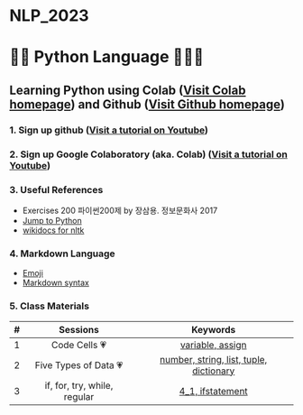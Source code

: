 # NLP_2023

# 🐹🍦 **Python Language** 🍅🎅💗

## **Learning Python** using **Colab** ([Visit Colab homepage](https://colab.research.google.com/?utm_source=scs-index)) and **Github** ([Visit Github homepage](https://github.com/))

### **1. Sign up github** ([Visit a tutorial on Youtube](https://www.youtube.com/watch?v=c-NikCpec7U))
### **2. Sign up Google Colaboratory** (aka. Colab) ([Visit a tutorial on Youtube](https://www.youtube.com/watch?v=2X_EU18OeYM))

### **3. Useful References**
- Exercises 200 파이썬200제 by 장삼용. 정보문화사 2017
- [Jump to Python](https://wikidocs.net/book/1)
- [wikidocs for nltk](https://wikidocs.net/21667)

### **4. Markdown Language**
* [Emoji](https://gist.github.com/rxaviers/7360908)
* [Markdown syntax](https://www.markdownguide.org/basic-syntax/)


### **5. Class Materials**

| # | Sessions | Keywords |
|:--: |:--: |:--: |
| 1 | Code Cells 💗 | [variable, assign](https://github.com/jeonsy22/NLP_2023/blob/main/1_CodeCells_Basic.ipynb) |
| 2 | Five Types of Data 💗 | [number, string, list, tuple, dictionary](https://github.com/jeonsy22/NLP_2023/blob/main/2_FiveTypesofData.ipynb) |
| 3 | if, for, try, while, regular | [4_1, ifstatement](https://colab.research.google.com/github/jeonsy22/NLP_2023/blob/main/4_1_IfStatement.ipynb) |(https://colab.research.google.com/github/jeonsy22/NLP_2023/blob/main/4_2_ForStatement.ipynb) | (https://colab.research.google.com/github/ms624atyale/NLP_2023/blob/main/4_3_tryExceptElse_Statement.ipynb) | (https://colab.research.google.com/github/ms624atyale/NLP_2023/blob/main/4_4_WhileStatementwContinueBreak.ipynb)| (https://colab.research.google.com/github/ms624atyale/NLP_2023/blob/main/5_RegularExpression.ipynb) |
